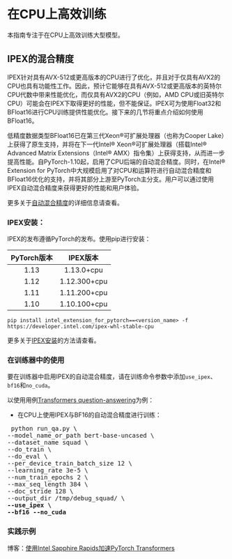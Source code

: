 <!--版权所有 © 2022 The HuggingFace团队。

根据Apache License，Version 2.0许可证（以下简称“许可证”）进行许可。您不得使用此文件，除非符合许可证的使用条件。
您可以在以下网址获取许可证的副本：

http://www.apache.org/licenses/LICENSE-2.0

除非适用法律要求或以书面形式达成协议，本软件按“原样”分发，不对任何种类的保证或条件提供保证。请注意，此文件是Markdown格式，但包含特定语法以供我们的文档构建器（类似于MDX）使用，可能在您的Markdown查看器中无法正确呈现。

-->

# 在CPU上高效训练

本指南专注于在CPU上高效训练大型模型。

## IPEX的混合精度

IPEX针对具有AVX-512或更高版本的CPU进行了优化，并且对于仅具有AVX2的CPU也具有功能性工作。因此，预计它能够在具有AVX-512或更高版本的英特尔CPU代数中带来性能优化，而仅具有AVX2的CPU（例如，AMD CPU或旧英特尔CPU）可能会在IPEX下取得更好的性能，但不能保证。IPEX可为使用Float32和BFloat16进行CPU训练提供性能优化。接下来的几节将重点介绍如何使用BFloat16。

低精度数据类型BFloat16已在第三代Xeon®可扩展处理器（也称为Cooper Lake）上获得了原生支持，并将在下一代Intel® Xeon®可扩展处理器（搭载Intel® Advanced Matrix Extensions（Intel® AMX）指令集）上获得支持，从而进一步提高性能。自PyTorch-1.10起，启用了CPU后端的自动混合精度。同时，在Intel® Extension for PyTorch中大规模启用了对CPU和运算符进行自动混合精度和BFloat16优化的支持，并将其部分上游至PyTorch主分支。用户可以通过使用IPEX自动混合精度来获得更好的性能和用户体验。

更多关于[自动混合精度](https://intel.github.io/intel-extension-for-pytorch/cpu/latest/tutorials/features/amp.html)的详细信息请查看。

### IPEX安装：

IPEX的发布遵循PyTorch的发布。使用pip进行安装：

| PyTorch版本   | IPEX版本   |
| :---------------: | :----------:   |
| 1.13              |  1.13.0+cpu    |
| 1.12              |  1.12.300+cpu  |
| 1.11              |  1.11.200+cpu  |
| 1.10              |  1.10.100+cpu  |

```
pip install intel_extension_for_pytorch==<version_name> -f https://developer.intel.com/ipex-whl-stable-cpu
```

更多关于[IPEX安装](https://intel.github.io/intel-extension-for-pytorch/cpu/latest/tutorials/installation.html)的方法请查看。

### 在训练器中的使用
要在训练器中启用IPEX的自动混合精度，请在训练命令参数中添加`use_ipex`、`bf16`和`no_cuda`。

以使用用例[Transformers question-answering](https://github.com/huggingface/transformers/tree/main/examples/pytorch/question-answering)为例：

- 在CPU上使用IPEX与BF16的自动混合精度进行训练：
<pre> python run_qa.py \
--model_name_or_path bert-base-uncased \
--dataset_name squad \
--do_train \
--do_eval \
--per_device_train_batch_size 12 \
--learning_rate 3e-5 \
--num_train_epochs 2 \
--max_seq_length 384 \
--doc_stride 128 \
--output_dir /tmp/debug_squad/ \
<b>--use_ipex \</b>
<b>--bf16 --no_cuda</b></pre> 

### 实践示例

博客：[使用Intel Sapphire Rapids加速PyTorch Transformers](https://huggingface.co/blog/intel-sapphire-rapids)